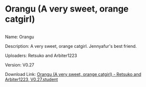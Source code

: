 # Orangu (A very sweet, orange catgirl)

<img src = "">

Name: Orangu

Description: A very sweet, orange catgirl. Jennyafur's best friend.

Uploaders: Retsuko and Arbiter1223

Version: V0.27

Download Link: <a href="">Orangu (A very sweet, orange catgirl) - Retsuko and Arbiter1223, V0.27.student</a>
